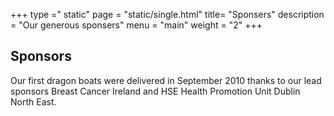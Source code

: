 +++
type =" static"
page = "static/single.html"
title= "Sponsers"
description = "Our generous sponsers"
menu =  "main"
weight = "2"
+++


## Sponsors

Our first dragon boats were delivered in September 2010 thanks to our lead sponsors Breast Cancer Ireland and HSE Health Promotion Unit Dublin North East.







